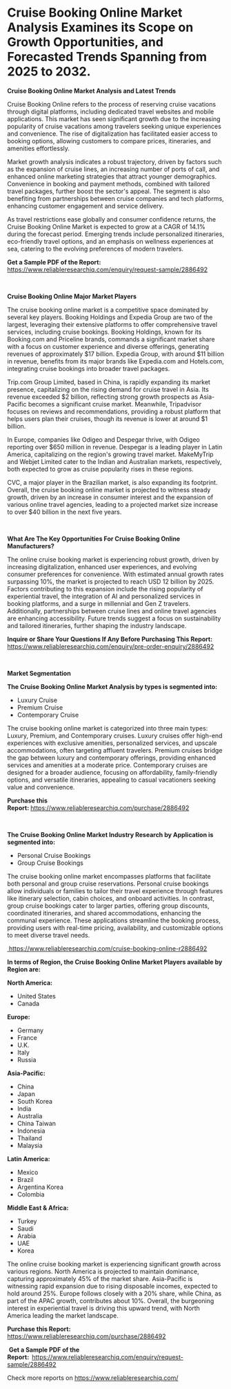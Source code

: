 <p><h1>Cruise Booking Online Market Analysis Examines its Scope on Growth Opportunities, and Forecasted Trends Spanning from 2025 to 2032.</h1></p><p><strong>Cruise Booking Online Market Analysis and Latest Trends</strong></p>
<p><p>Cruise Booking Online refers to the process of reserving cruise vacations through digital platforms, including dedicated travel websites and mobile applications. This market has seen significant growth due to the increasing popularity of cruise vacations among travelers seeking unique experiences and convenience. The rise of digitalization has facilitated easier access to booking options, allowing customers to compare prices, itineraries, and amenities effortlessly.</p><p>Market growth analysis indicates a robust trajectory, driven by factors such as the expansion of cruise lines, an increasing number of ports of call, and enhanced online marketing strategies that attract younger demographics. Convenience in booking and payment methods, combined with tailored travel packages, further boost the sector's appeal. The segment is also benefiting from partnerships between cruise companies and tech platforms, enhancing customer engagement and service delivery.</p><p>As travel restrictions ease globally and consumer confidence returns, the Cruise Booking Online Market is expected to grow at a CAGR of 14.1% during the forecast period. Emerging trends include personalized itineraries, eco-friendly travel options, and an emphasis on wellness experiences at sea, catering to the evolving preferences of modern travelers.</p></p>
<p><strong>Get a Sample PDF of the Report:&nbsp;</strong> <a href="https://www.reliableresearchiq.com/enquiry/request-sample/2886492?utm_campaign=2780&utm_medium=2&utm_source=Github&utm_content=ia&utm_term=13032025&utm_id=cruise-booking-online">https://www.reliableresearchiq.com/enquiry/request-sample/2886492</a></p>
<p>&nbsp;</p>
<p><strong>Cruise Booking Online Major Market Players</strong></p>
<p><p>The cruise booking online market is a competitive space dominated by several key players. Booking Holdings and Expedia Group are two of the largest, leveraging their extensive platforms to offer comprehensive travel services, including cruise bookings. Booking Holdings, known for its Booking.com and Priceline brands, commands a significant market share with a focus on customer experience and diverse offerings, generating revenues of approximately $17 billion. Expedia Group, with around $11 billion in revenue, benefits from its major brands like Expedia.com and Hotels.com, integrating cruise bookings into broader travel packages.</p><p>Trip.com Group Limited, based in China, is rapidly expanding its market presence, capitalizing on the rising demand for cruise travel in Asia. Its revenue exceeded $2 billion, reflecting strong growth prospects as Asia-Pacific becomes a significant cruise market. Meanwhile, Tripadvisor focuses on reviews and recommendations, providing a robust platform that helps users plan their cruises, though its revenue is lower at around $1 billion.</p><p>In Europe, companies like Odigeo and Despegar thrive, with Odigeo reporting over $650 million in revenue. Despegar is a leading player in Latin America, capitalizing on the region's growing travel market. MakeMyTrip and Webjet Limited cater to the Indian and Australian markets, respectively, both expected to grow as cruise popularity rises in these regions.</p><p>CVC, a major player in the Brazilian market, is also expanding its footprint. Overall, the cruise booking online market is projected to witness steady growth, driven by an increase in consumer interest and the expansion of various online travel agencies, leading to a projected market size increase to over $40 billion in the next five years.</p></p>
<p>&nbsp;</p>
<p><strong>What Are The Key Opportunities For Cruise Booking Online Manufacturers?</strong></p>
<p><p>The online cruise booking market is experiencing robust growth, driven by increasing digitalization, enhanced user experiences, and evolving consumer preferences for convenience. With estimated annual growth rates surpassing 10%, the market is projected to reach USD 12 billion by 2025. Factors contributing to this expansion include the rising popularity of experiential travel, the integration of AI and personalized services in booking platforms, and a surge in millennial and Gen Z travelers. Additionally, partnerships between cruise lines and online travel agencies are enhancing accessibility. Future trends suggest a focus on sustainability and tailored itineraries, further shaping the industry landscape.</p></p>
<p><strong>Inquire or Share Your Questions If Any Before Purchasing This Report:</strong> <a href="https://www.reliableresearchiq.com/enquiry/pre-order-enquiry/2886492?utm_campaign=2780&utm_medium=2&utm_source=Github&utm_content=ia&utm_term=13032025&utm_id=cruise-booking-online">https://www.reliableresearchiq.com/enquiry/pre-order-enquiry/2886492</a></p>
<p>&nbsp;</p>
<p><strong>Market Segmentation</strong></p>
<p><strong>The Cruise Booking Online Market Analysis by types is segmented into:</strong></p>
<p><ul><li>Luxury Cruise</li><li>Premium Cruise</li><li>Contemporary Cruise</li></ul></p>
<p><p>The cruise booking online market is categorized into three main types: Luxury, Premium, and Contemporary cruises. Luxury cruises offer high-end experiences with exclusive amenities, personalized services, and upscale accommodations, often targeting affluent travelers. Premium cruises bridge the gap between luxury and contemporary offerings, providing enhanced services and amenities at a moderate price. Contemporary cruises are designed for a broader audience, focusing on affordability, family-friendly options, and versatile itineraries, appealing to casual vacationers seeking value and convenience.</p></p>
<p><strong>Purchase this Report:&nbsp;</strong><a href="https://www.reliableresearchiq.com/purchase/2886492?utm_campaign=2780&utm_medium=2&utm_source=Github&utm_content=ia&utm_term=13032025&utm_id=cruise-booking-online">https://www.reliableresearchiq.com/purchase/2886492</a></p>
<p>&nbsp;</p>
<p><strong>The Cruise Booking Online Market Industry Research by Application is segmented into:</strong></p>
<p><ul><li>Personal Cruise Bookings</li><li>Group Cruise Bookings</li></ul></p>
<p><p>The cruise booking online market encompasses platforms that facilitate both personal and group cruise reservations. Personal cruise bookings allow individuals or families to tailor their travel experience through features like itinerary selection, cabin choices, and onboard activities. In contrast, group cruise bookings cater to larger parties, offering group discounts, coordinated itineraries, and shared accommodations, enhancing the communal experience. These applications streamline the booking process, providing users with real-time pricing, availability, and customizable options to meet diverse travel needs.</p></p>
<p><a href="https://www.reliableresearchiq.com/cruise-booking-online-r2886492?utm_campaign=2780&utm_medium=2&utm_source=Github&utm_content=ia&utm_term=13032025&utm_id=cruise-booking-online">&nbsp;https://www.reliableresearchiq.com/cruise-booking-online-r2886492</a></p>
<p><strong>In terms of Region, the Cruise Booking Online Market Players available by Region are:</strong></p>
<p>
    <p> <strong> North America: </strong>
        <ul>
            <li>United States</li>
            <li>Canada</li>
        </ul>
        </p> 
    <p> <strong> Europe: </strong>
        <ul>
            <li>Germany</li>
            <li>France</li>
            <li>U.K.</li>
            <li>Italy</li>
            <li>Russia</li>
        </ul>
        </p> 
    <p> <strong> Asia-Pacific: </strong>
        <ul>
            <li>China</li>
            <li>Japan</li>
            <li>South Korea</li>
            <li>India</li>
            <li>Australia</li>
            <li>China Taiwan</li>
            <li>Indonesia</li>
            <li>Thailand</li>
            <li>Malaysia</li>
        </ul>
        </p> 
    <p> <strong> Latin America: </strong>
        <ul>
            <li>Mexico</li>
            <li>Brazil</li>
            <li>Argentina Korea</li>
            <li>Colombia</li>
        </ul>
        </p> 
    <p> <strong> Middle East & Africa: </strong>
        <ul>
            <li>Turkey</li>
            <li>Saudi</li>
            <li>Arabia</li>
            <li>UAE</li>
            <li>Korea</li>
        </ul>
    </p>
    </p>
<p><p>The online cruise booking market is experiencing significant growth across various regions. North America is projected to maintain dominance, capturing approximately 45% of the market share. Asia-Pacific is witnessing rapid expansion due to rising disposable incomes, expected to hold around 25%. Europe follows closely with a 20% share, while China, as part of the APAC growth, contributes about 10%. Overall, the burgeoning interest in experiential travel is driving this upward trend, with North America leading the market landscape.</p></p>
<p><strong>Purchase this Report: </strong><a href="https://www.reliableresearchiq.com/purchase/2886492?utm_campaign=2780&utm_medium=2&utm_source=Github&utm_content=ia&utm_term=13032025&utm_id=cruise-booking-online">https://www.reliableresearchiq.com/purchase/2886492</a></p>
<p>&nbsp;<strong>Get a Sample PDF of the Report:&nbsp;&nbsp;</strong><a href="https://www.reliableresearchiq.com/enquiry/request-sample/2886492?utm_campaign=2780&utm_medium=2&utm_source=Github&utm_content=ia&utm_term=13032025&utm_id=cruise-booking-online">https://www.reliableresearchiq.com/enquiry/request-sample/2886492</a></p>
<p><strong></strong></p>
<p>Check more reports on <a href="https://www.reliableresearchiq.com/?utm_campaign=2780&utm_medium=2&utm_source=Github&utm_content=ia&utm_term=13032025&utm_id=cruise-booking-online">https://www.reliableresearchiq.com/</a></p>